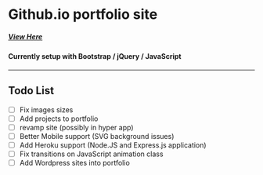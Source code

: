 # Github.io portfolio site
##### [View Here](https://caprado.github.io)
#### Currently setup with Bootstrap / jQuery / JavaScript
---
## Todo List
- [ ] Fix images sizes
- [ ] Add projects to portfolio
- [ ] revamp site (possibly in hyper app)
- [ ] Better Mobile support (SVG background issues)
- [ ] Add Heroku support (Node.JS and Express.js application) 
- [ ] Fix transitions on JavaScript animation class
- [ ] Add Wordpress sites into portfolio
